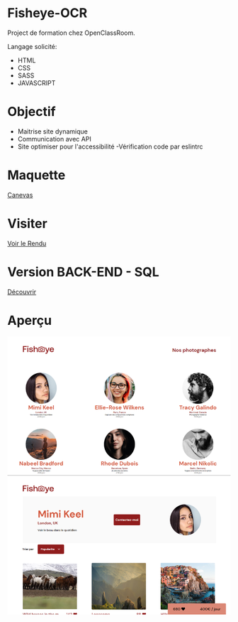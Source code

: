 # Fisheye-OCR

Project de formation chez OpenClassRoom.

Langage solicité:

- HTML
- CSS
- SASS
- JAVASCRIPT

# Objectif

- Maitrise site dynamique
- Communication avec API
- Site optimiser pour l'accessibilité
-Vérification code par eslintrc

# Maquette

[Canevas]([https://www.figma.com/file/bAnXDNqRKCRRP8mY2gcb5p/UI-Design?node-id=4%3A1](https://www.figma.com/file/Q3yNeD7WTK9QHDldg9vaRl/UI-Design-FishEye-FR?type=design&node-id=0-1&mode=design&t=Ylrj7HgFZ5TDS0hp-0))

# Visiter

[Voir le Rendu](https://nerion-1337.github.io/Fisheye-OCR/)


# Version BACK-END - SQL

[Découvrir](https://github.com/Nerion-1337/Fisheye-OCR/tree/SQL)

# Aperçu

![screenshot du site](./assets/maquette.png)

